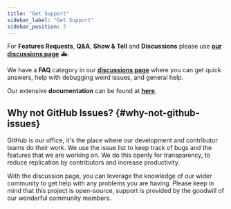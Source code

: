 ```yaml
---
title: "Get Support"
sidebar_label: "Get Support"
sidebar_position: 2
---
```


<!-- @format -->

For **Features Requests**, **Q&A**, **Show & Tell** and **Discussions** please use **[our discussions page](https://github.com/Resnovas/Smartcloud/discussions)** 🚑.

We have a **FAQ** category in our **[discussions page](https://github.com/Resnovas/Smartcloud/discussions)** where you can get quick answers, help with debugging weird issues, and general help.

Our extensive **documentation** can be found at **[here](https://github.com/Resnovas/Smartcloud/blob/develop/README.md)**.

## Why not GitHub Issues? {#why-not-github-issues}

GitHub is our office, it's the place where our development and contributor teams do their work. We use the issue list to keep track of bugs and the features that we are working on. We do this openly for transparency, to reduce replication by contributors and increase productivity.

With the discussion page, you can leverage the knowledge of our wider community to get help with any problems you are having. Please keep in mind that this project is open-source, support is provided by the goodwill of our wonderful community members.

